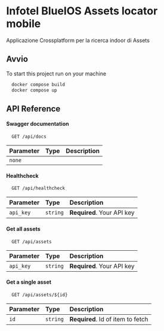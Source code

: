 

# Infotel BlueIOS Assets locator mobile

Applicazione Crossplatform per la ricerca indoor di Assets


## Avvio

To start this project run on your machine

```bash
  docker compose build
  docker compose up
```


## API Reference

#### Swagger documentation

```http
  GET /api/docs
```

| Parameter | Type     | Description                |
| :-------- | :------- | :------------------------- |
| `none` | | |

#### Healthcheck

```http
  GET /api/healthcheck
```

| Parameter | Type     | Description                |
| :-------- | :------- | :------------------------- |
| `api_key` | `string` | **Required**. Your API key |


#### Get all assets

```http
  GET /api/assets
```

| Parameter | Type     | Description                |
| :-------- | :------- | :------------------------- |
| `api_key` | `string` | **Required**. Your API key |

#### Get a single asset

```http
  GET /api/assets/${id}
```

| Parameter | Type     | Description                       |
| :-------- | :------- | :-------------------------------- |
| `id`      | `string` | **Required**. Id of item to fetch |


